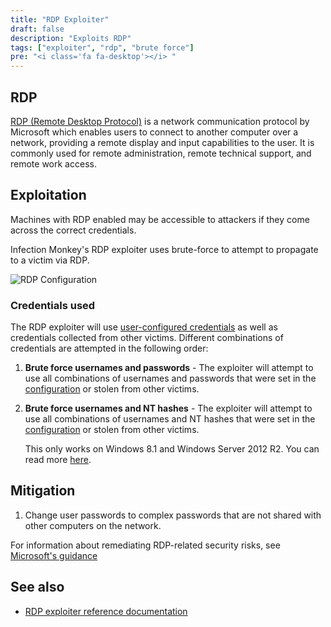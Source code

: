 ```yaml
---
title: "RDP Exploiter"
draft: false
description: "Exploits RDP"
tags: ["exploiter", "rdp", "brute force"]
pre: "<i class='fa fa-desktop'></i> "
---
```


## RDP

[RDP (Remote Desktop Protocol)](
https://learn.microsoft.com/en-us/windows/win32/termserv/remote-desktop-protocol)
is a network communication protocol by Microsoft which enables users to connect
to another computer over a network, providing a remote display and input
capabilities to the user. It is commonly used for remote administration, remote
technical support, and remote work access.

## Exploitation

Machines with RDP enabled may be accessible to attackers if
they come across the correct credentials.

Infection Monkey's RDP exploiter uses brute-force to attempt to
propagate to a victim via RDP.

![RDP Configuration](
/images/island/configuration-page/rdp-exploiter-configuration.png
"RDP Configuration")

### Credentials used

The RDP exploiter will use [user-configured credentials](
/usage/configuration/credentials) as well as credentials collected from
other victims. Different combinations of credentials are attempted in the
following order:

1. **Brute force usernames and passwords** - The exploiter will attempt to use
   all combinations of usernames and passwords that were set in the
   [configuration](/usage/configuration/credentials) or stolen from other
   victims.

1. **Brute force usernames and NT hashes** - The exploiter will attempt to use
   all combinations of usernames and NT hashes that were set in the
   [configuration](/usage/configuration/credentials) or stolen from other
   victims.

   This only works on Windows 8.1 and Windows Server 2012 R2. You can read more
   [here](https://www.kali.org/blog/passing-hash-remote-desktop/).

## Mitigation

1. Change user passwords to complex passwords that are not shared with other
computers on the network.

For information about remediating RDP-related security risks, see
[Microsoft's
guidance](https://www.microsoft.com/en-us/security/blog/2020/04/16/security-guidance-remote-desktop-adoption/)

## See also
- [RDP exploiter reference documentation](/reference/exploiters/rdp)
